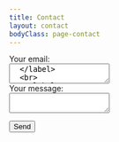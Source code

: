 ```yaml
---
title: Contact
layout: contact
bodyClass: page-contact
---
```


<form
  action="https://formspree.io/f/xknparko"
  method="POST"
>
  <label>
    Your email:
    <br>
    <textarea name="message" name="_replyto">
  </label>
  <br>
    <label>
    Your Phone Number:
    <br>
    <textarea name="message"></textarea>
  </label>
  <br>
  <label>
    Your message:
    <br>
    <textarea name="message"></textarea>
  </label>
  <br>

  <!-- your other form fields go here -->

  <button type="submit">Send</button>
</form>

